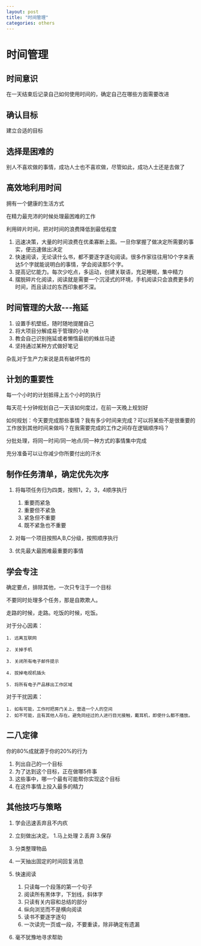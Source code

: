 ```yaml
---
layout: post
title: "时间管理"
categories: others
---
```


# 时间管理

## 时间意识

在一天结束后记录自己如何使用时间的，确定自己在哪些方面需要改进

## 确认目标

建立合适的目标

## 选择是困难的

别人不喜欢做的事情，成功人士也不喜欢做，尽管如此，成功人士还是去做了

## 高效地利用时间

拥有一个健康的生活方式

在精力最充沛的时候处理最困难的工作

利用碎片时间，把对时间的浪费降低到最低程度

1. 迅速决策，大量的时间浪费在优柔寡断上面。一旦你掌握了做决定所需要的事实，便迅速做出决定
2. 快速阅读，无论读什么书，都不要逐字逐句阅读。很多作家往往用10个字来表达5个字就能说明白的事情，学会阅读那5个字。
3. 提高记忆能力。每次少吃点，多运动，创建关联语，充足睡眠，集中精力
4. 摆脱碎片化阅读，阅读就是需要一个沉浸式的环境，手机阅读只会浪费更多的时间，而且读过的东西印象都不深。

## 时间管理的大敌---拖延

1. 设置手机壁纸，随时随地提醒自己
2. 将大项目分解成易于管理的小块
3. 教会自己识别拖延或者懒惰最初的蛛丝马迹
4. 坚持通过某种方式做好笔记

杂乱对于生产力来说是具有破坏性的

## 计划的重要性

每一个小时的计划抵得上五个小时的执行

每天花十分钟规划自己一天该如何度过，在前一天晚上规划好

如何规划：今天要完成那些事情？我有多少时间来完成？可以将某些不是很重要的工作放到其他时间来做吗？在我需要完成的工作之间存在逻辑顺序吗？

分批处理，将同一时间/同一地点/同一种方式的事情集中完成

充分准备可以让你减少你所要付出的汗水

## 制作任务清单，确定优先次序

1. 将每项任务归为四类，按照1，2，3，4顺序执行

	1. 重要而紧急
	2. 重要但不紧急
	3. 紧急但不重要
	4. 既不紧急也不重要
	
2. 对每一个项目按照A,B,C分级，按照顺序执行

3. 优先最大最困难最重要的事情

## 学会专注

确定要点，排除其他，一次只专注于一个目标

不要同时处理多个任务，那是自欺欺人。

走路的时候，走路。吃饭的时候，吃饭。

对于分心因素：

	1. 远离互联网
	
	2. 关掉手机
	
	3. 关闭所有电子邮件提示
	
	4. 拔掉电视机插头
	
	5. 将所有电子产品移出工作区域

对于干扰因素：

	1. 如有可能，工作时把房门关上，营造一个人的空间
	2. 如不可能，且有其他人存在。避免同经过的人进行目光接触，戴耳机，即使什么都不播放。
	

## 二八定律 

你的80%成就源于你的20%的行为

1. 列出自己的一个目标
2. 为了达到这个目标，正在做哪5件事
3. 这些事中，哪一个最有可能帮你实现这个目标
4. 在这件事情上投入最多的精力

## 其他技巧与策略

1. 学会迅速丢弃且不内疚
2. 立刻做出决定。 1.马上处理 2.丢弃 3.保存
3. 分类整理物品
4. 一天抽出固定的时间回复消息
5. 快速阅读

	1. 只读每一个段落的第一个句子
	2. 阅读所有黑体字，下划线，斜体字
	3. 只读有关内容和总结的部分
	4. 纵向浏览而不是横向阅读
	5. 读书不要逐字逐句
	6. 一次读完一页或一段，不要重读，除非确定有遗漏

6. 毫不犹豫地寻求帮助

